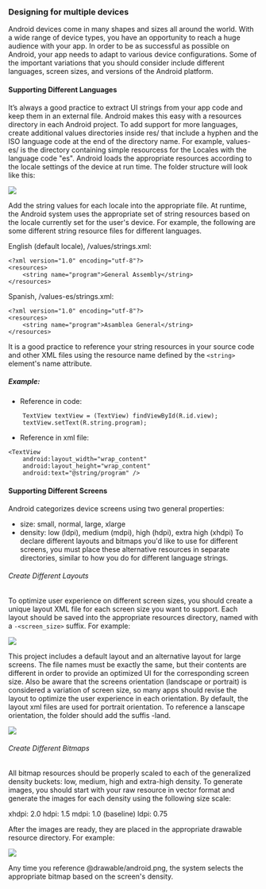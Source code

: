 ### Designing for multiple devices

Android devices come in many shapes and sizes all around the world. With a wide range of device types, you have an opportunity to reach 
a huge audience with your app. In order to be as successful as possible on Android, your app needs to adapt to various device 
configurations. Some of the important variations that you should consider include different languages, screen sizes, and versions of the
Android platform.

#### Supporting Different Languages
It’s always a good practice to extract UI strings from your app code and keep them in an external file. Android makes this easy with 
a resources directory in each Android project. To add support for more languages, create additional values directories inside res/ that 
include a hyphen and the ISO language code at the end of the directory name. For example, values-es/ is the directory containing simple 
resourcess for the Locales with the language code "es". Android loads the appropriate resources according to the locale settings of the 
device at run time. The folder structure will look like this:

![](https://cloud.githubusercontent.com/assets/10750398/11787045/d1075c76-a257-11e5-9850-9337d7d28476.png)

Add the string values for each locale into the appropriate file. At runtime, the Android system uses the appropriate set of string resources based on the locale currently set for the user's device. For example, the following are some different string resource files for different languages.

English (default locale), /values/strings.xml:
```
<?xml version="1.0" encoding="utf-8"?>
<resources>
    <string name="program">General Assembly</string>
</resources>
```

Spanish, /values-es/strings.xml:
```
<?xml version="1.0" encoding="utf-8"?>
<resources>
    <string name="program">Asamblea General</string>
</resources>
```
It is a good practice to reference your string resources in your source code and other XML files using the resource name defined by the ```<string>``` element's name attribute.

##### Example:

* Reference in code:
```
    TextView textView = (TextView) findViewById(R.id.view);
    textView.setText(R.string.program);
```
* Reference in xml file:

```
<TextView
    android:layout_width="wrap_content"
    android:layout_height="wrap_content"
    android:text="@string/program" />
```

#### Supporting Different Screens

Android categorizes device screens using two general properties: 
* size: small, normal, large, xlarge
* density: low (ldpi), medium (mdpi), high (hdpi), extra high (xhdpi)
To declare different layouts and bitmaps you'd like to use for different screens, you must place these alternative resources in separate directories, similar to how you do for different language strings.

###### Create Different Layouts
To optimize user experience on different screen sizes, you should create a unique layout XML file for each screen size you want to support. Each layout should be saved into the appropriate resources directory, named with a ```-<screen_size>``` suffix. For example:

![](https://cloud.githubusercontent.com/assets/10750398/11787480/e1db3fac-a259-11e5-9874-de95420af6a3.png)

 This project includes a default layout and an alternative layout for large screens. The file names must be exactly the same, but their contents are different in order to provide an optimized UI for the corresponding screen size.
 Also be aware that the screens orientation (landscape or portrait) is considered a variation of screen size, so many apps should revise the layout to optimize the user experience in each orientation. By default, the layout xml files are used for portrait orientation. To reference a lanscape orientation, the folder should add the suffis -land. 
 
 ![](https://cloud.githubusercontent.com/assets/10750398/11794335/cd4f40f4-a27e-11e5-8fa4-2ea7a2f81316.png)
 
 ###### Create Different Bitmaps
 
All bitmap resources should be properly scaled to each of the generalized density buckets: low, medium, high and extra-high density. To generate images, you should start with your raw resource in vector format and generate the images for each density using the following size scale:

xhdpi: 2.0
hdpi: 1.5
mdpi: 1.0 (baseline)
ldpi: 0.75

After the images are ready, they are placed in the appropriate drawable resource directory. For example:

![](https://cloud.githubusercontent.com/assets/10750398/11794684/98b1926e-a280-11e5-8dbf-6750034c1b0a.png)
 
Any time you reference @drawable/android.png, the system selects the appropriate bitmap based on the screen's density.



 









